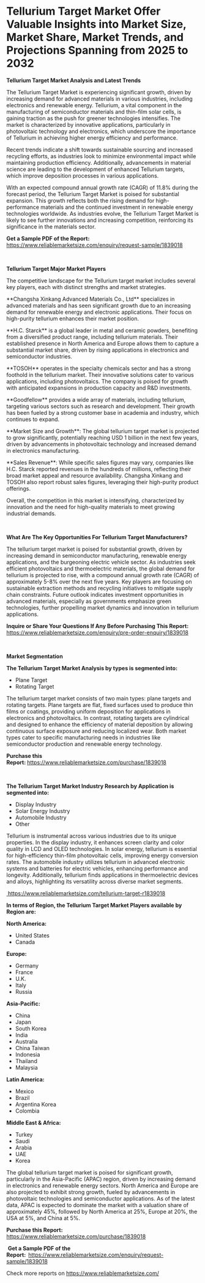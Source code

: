 <p><h1>Tellurium Target Market Offer Valuable Insights into Market Size, Market Share, Market Trends, and Projections Spanning from 2025 to 2032</h1></p><p><strong>Tellurium Target Market Analysis and Latest Trends</strong></p>
<p><p>The Tellurium Target Market is experiencing significant growth, driven by increasing demand for advanced materials in various industries, including electronics and renewable energy. Tellurium, a vital component in the manufacturing of semiconductor materials and thin-film solar cells, is gaining traction as the push for greener technologies intensifies. The market is characterized by innovative applications, particularly in photovoltaic technology and electronics, which underscore the importance of Tellurium in achieving higher energy efficiency and performance.</p><p>Recent trends indicate a shift towards sustainable sourcing and increased recycling efforts, as industries look to minimize environmental impact while maintaining production efficiency. Additionally, advancements in material science are leading to the development of enhanced Tellurium targets, which improve deposition processes in various applications. </p><p>With an expected compound annual growth rate (CAGR) of 11.8% during the forecast period, the Tellurium Target Market is poised for substantial expansion. This growth reflects both the rising demand for high-performance materials and the continued investment in renewable energy technologies worldwide. As industries evolve, the Tellurium Target Market is likely to see further innovations and increasing competition, reinforcing its significance in the materials sector.</p></p>
<p><strong>Get a Sample PDF of the Report:&nbsp;</strong> <a href="https://www.reliablemarketsize.com/enquiry/request-sample/1839018?utm_campaign=3544&utm_medium=2&utm_source=Github&utm_content=ia&utm_term=03042025&utm_id=tellurium-target">https://www.reliablemarketsize.com/enquiry/request-sample/1839018</a></p>
<p>&nbsp;</p>
<p><strong>Tellurium Target Major Market Players</strong></p>
<p><p>The competitive landscape for the Tellurium target market includes several key players, each with distinct strengths and market strategies.</p><p>**Changsha Xinkang Advanced Materials Co., Ltd** specializes in advanced materials and has seen significant growth due to an increasing demand for renewable energy and electronic applications. Their focus on high-purity tellurium enhances their market position.</p><p>**H.C. Starck** is a global leader in metal and ceramic powders, benefiting from a diversified product range, including tellurium materials. Their established presence in North America and Europe allows them to capture a substantial market share, driven by rising applications in electronics and semiconductor industries.</p><p>**TOSOH** operates in the specialty chemicals sector and has a strong foothold in the tellurium market. Their innovative solutions cater to various applications, including photovoltaics. The company is poised for growth with anticipated expansions in production capacity and R&D investments.</p><p>**Goodfellow** provides a wide array of materials, including tellurium, targeting various sectors such as research and development. Their growth has been fueled by a strong customer base in academia and industry, which continues to expand.</p><p>**Market Size and Growth**: The global tellurium target market is projected to grow significantly, potentially reaching USD 1 billion in the next few years, driven by advancements in photovoltaic technology and increased demand in electronics manufacturing.</p><p>**Sales Revenue**: While specific sales figures may vary, companies like H.C. Starck reported revenues in the hundreds of millions, reflecting their broad market appeal and resource availability. Changsha Xinkang and TOSOH also report robust sales figures, leveraging their high-purity product offerings.</p><p>Overall, the competition in this market is intensifying, characterized by innovation and the need for high-quality materials to meet growing industrial demands.</p></p>
<p>&nbsp;</p>
<p><strong>What Are The Key Opportunities For Tellurium Target Manufacturers?</strong></p>
<p><p>The tellurium target market is poised for substantial growth, driven by increasing demand in semiconductor manufacturing, renewable energy applications, and the burgeoning electric vehicle sector. As industries seek efficient photovoltaics and thermoelectric materials, the global demand for tellurium is projected to rise, with a compound annual growth rate (CAGR) of approximately 5-8% over the next five years. Key players are focusing on sustainable extraction methods and recycling initiatives to mitigate supply chain constraints. Future outlook indicates investment opportunities in advanced materials, especially as governments emphasize green technologies, further propelling market dynamics and innovation in tellurium applications.</p></p>
<p><strong>Inquire or Share Your Questions If Any Before Purchasing This Report:</strong> <a href="https://www.reliablemarketsize.com/enquiry/pre-order-enquiry/1839018?utm_campaign=3544&utm_medium=2&utm_source=Github&utm_content=ia&utm_term=03042025&utm_id=tellurium-target">https://www.reliablemarketsize.com/enquiry/pre-order-enquiry/1839018</a></p>
<p>&nbsp;</p>
<p><strong>Market Segmentation</strong></p>
<p><strong>The Tellurium Target Market Analysis by types is segmented into:</strong></p>
<p><ul><li>Plane Target</li><li>Rotating Target</li></ul></p>
<p><p>The tellurium target market consists of two main types: plane targets and rotating targets. Plane targets are flat, fixed surfaces used to produce thin films or coatings, providing uniform deposition for applications in electronics and photovoltaics. In contrast, rotating targets are cylindrical and designed to enhance the efficiency of material deposition by allowing continuous surface exposure and reducing localized wear. Both market types cater to specific manufacturing needs in industries like semiconductor production and renewable energy technology.</p></p>
<p><strong>Purchase this Report:&nbsp;</strong><a href="https://www.reliablemarketsize.com/purchase/1839018?utm_campaign=3544&utm_medium=2&utm_source=Github&utm_content=ia&utm_term=03042025&utm_id=tellurium-target">https://www.reliablemarketsize.com/purchase/1839018</a></p>
<p>&nbsp;</p>
<p><strong>The Tellurium Target Market Industry Research by Application is segmented into:</strong></p>
<p><ul><li>Display Industry</li><li>Solar Energy Industry</li><li>Automobile Industry</li><li>Other</li></ul></p>
<p><p>Tellurium is instrumental across various industries due to its unique properties. In the display industry, it enhances screen clarity and color quality in LCD and OLED technologies. In solar energy, tellurium is essential for high-efficiency thin-film photovoltaic cells, improving energy conversion rates. The automobile industry utilizes tellurium in advanced electronic systems and batteries for electric vehicles, enhancing performance and longevity. Additionally, tellurium finds applications in thermoelectric devices and alloys, highlighting its versatility across diverse market segments.</p></p>
<p><a href="https://www.reliablemarketsize.com/tellurium-target-r1839018?utm_campaign=3544&utm_medium=2&utm_source=Github&utm_content=ia&utm_term=03042025&utm_id=tellurium-target">&nbsp;https://www.reliablemarketsize.com/tellurium-target-r1839018</a></p>
<p><strong>In terms of Region, the Tellurium Target Market Players available by Region are:</strong></p>
<p>
    <p> <strong> North America: </strong>
        <ul>
            <li>United States</li>
            <li>Canada</li>
        </ul>
        </p> 
    <p> <strong> Europe: </strong>
        <ul>
            <li>Germany</li>
            <li>France</li>
            <li>U.K.</li>
            <li>Italy</li>
            <li>Russia</li>
        </ul>
        </p> 
    <p> <strong> Asia-Pacific: </strong>
        <ul>
            <li>China</li>
            <li>Japan</li>
            <li>South Korea</li>
            <li>India</li>
            <li>Australia</li>
            <li>China Taiwan</li>
            <li>Indonesia</li>
            <li>Thailand</li>
            <li>Malaysia</li>
        </ul>
        </p> 
    <p> <strong> Latin America: </strong>
        <ul>
            <li>Mexico</li>
            <li>Brazil</li>
            <li>Argentina Korea</li>
            <li>Colombia</li>
        </ul>
        </p> 
    <p> <strong> Middle East & Africa: </strong>
        <ul>
            <li>Turkey</li>
            <li>Saudi</li>
            <li>Arabia</li>
            <li>UAE</li>
            <li>Korea</li>
        </ul>
    </p>
    </p>
<p><p>The global tellurium target market is poised for significant growth, particularly in the Asia-Pacific (APAC) region, driven by increasing demand in electronics and renewable energy sectors. North America and Europe are also projected to exhibit strong growth, fueled by advancements in photovoltaic technologies and semiconductor applications. As of the latest data, APAC is expected to dominate the market with a valuation share of approximately 45%, followed by North America at 25%, Europe at 20%, the USA at 5%, and China at 5%.</p></p>
<p><strong>Purchase this Report: </strong><a href="https://www.reliablemarketsize.com/purchase/1839018?utm_campaign=3544&utm_medium=2&utm_source=Github&utm_content=ia&utm_term=03042025&utm_id=tellurium-target">https://www.reliablemarketsize.com/purchase/1839018</a></p>
<p>&nbsp;<strong>Get a Sample PDF of the Report:&nbsp;&nbsp;</strong><a href="https://www.reliablemarketsize.com/enquiry/request-sample/1839018?utm_campaign=3544&utm_medium=2&utm_source=Github&utm_content=ia&utm_term=03042025&utm_id=tellurium-target">https://www.reliablemarketsize.com/enquiry/request-sample/1839018</a></p>
<p><strong></strong></p>
<p>Check more reports on <a href="https://www.reliablemarketsize.com/?utm_campaign=3544&utm_medium=2&utm_source=Github&utm_content=ia&utm_term=03042025&utm_id=tellurium-target">https://www.reliablemarketsize.com/</a></p>
